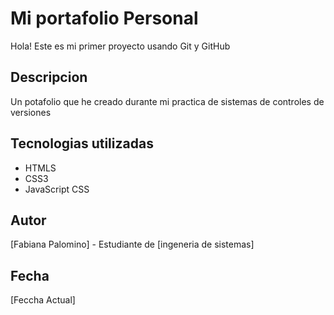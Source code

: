 # Mi portafolio Personal 

Hola! Este es mi primer proyecto usando Git y GitHub

## Descripcion

Un potafolio que he creado durante mi practica de sistemas de controles de versiones

## Tecnologias utilizadas 
- HTMLS
- CSS3 
- JavaScript
CSS

## Autor 
[Fabiana Palomino] - Estudiante de [ingeneria de sistemas]

## Fecha 
[Feccha Actual]